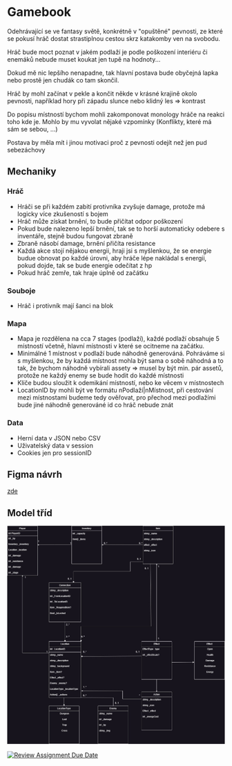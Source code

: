 # Gamebook
<p>Odehrávající se ve fantasy světě, konkrétně v "opuštěné" pevnosti, ze které se pokusí hráč dostat strastiplnou cestou skrz katakomby ven na svobodu.</p>
<p>Hráč bude moct poznat v jakém podlaží je podle poškození interiéru či enemáků nebude muset koukat jen tupě na hodnoty...</p>
<p>Dokud mě nic lepšího nenapadne, tak hlavní postava bude obyčejná lapka nebo prostě jen chudák co tam skončil.</p>
<p>Hráč by mohl začínat v pekle a končit někde v krásné krajině okolo pevnosti, například hory při západu slunce nebo klidný les => kontrast</p>
<p>Do popisu místností bychom mohli zakomponovat monology hráče na reakci toho kde je. Mohlo by mu vyvolat nějaké vzpomínky (Konflikty, které má sám se sebou, ...)</p>
<p>Postava by měla mít i jinou motivaci proč z pevnosti odejít než jen pud sebezáchovy</p>

## Mechaniky
### Hráč
<ul>
    <li>Hráči se při každém zabití protivníka zvyšuje damage, protože má logicky více zkušeností s bojem</li>
    <li>Hráč může získat brnění, to bude přičítat odpor poškození</li>
    <li>Pokud bude nalezeno lepší brnění, tak se to horší automaticky odebere s inventáře, stejně budou fungovat zbraně</li>
    <li>Zbraně násobí damage, brnění přičíta resistance</li>
    <li>Každá akce stojí nějakou energii, hraji jsi s myšlenkou, že se energie budue obnovat po každé úrovni, aby hráče lépe nakládal s energii, pokud dojde, tak se bude energie odečítat z hp</li>
    <li>Pokud hráč zemře, tak hraje úplně od začátku</li>
</ul>

### Souboje
<ul>
    <li>Hráč i protivník mají šanci na blok</li>
</ul>

### Mapa 
<ul>
    <li>
        Mapa je rozdělena na cca 7 stages (podlaží), každé podlaží obsahuje 5 místností včetně, hlavní místnosti v které se ocitneme na začátku.
    </li>
    <li>
        Minimálné 1 místnost v podlaží bude náhodně generováná. Pohráváme si s myšlenkou, že by každá místnost mohla být sama o sobě náhodná a to tak, že bychom náhodně vybírali assety => musel by být min. pár assetů, protože ne každý enemy se bude hodit do každé místnosti
    </li>
    <li>Klíče budou sloužit k odemikání místností, nebo ke věcem v místnostech</li>
    <li>LocationID by mohli být ve formátu nPodlaží|nMístnost, při cestování mezi místnostami budeme tedy ověřovat, pro přechod mezi podlažími bude jiné náhodně generováné id co hráč nebude znát</li>
</ul>

### Data
<ul>
    <li>Herní data v JSON nebo CSV</li>
    <li>Uživatelský data v session</li>
    <li>Cookies jen pro sessionID</li>
</ul>

## Figma návrh
<a href="https://www.figma.com/file/QgTaAXxr2krxgQlMT8mOTe/GAMEBOOK?type=design&node-id=0-1&mode=design">zde</a>

## Model tříd
<p><img src="./Assets/GamebookModels.jpg"/></p>


[![Review Assignment Due Date](https://classroom.github.com/assets/deadline-readme-button-24ddc0f5d75046c5622901739e7c5dd533143b0c8e959d652212380cedb1ea36.svg)](https://classroom.github.com/a/dMUm1NVd)
